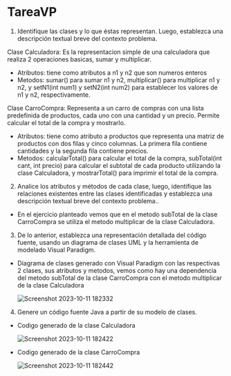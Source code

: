 # TareaVP
1. Identifique las clases y lo que éstas representan. Luego, establezca una descripción textual breve del contexto problema.

Clase Calculadora: Es la representacion simple de una calculadora que realiza 2 operaciones basicas, sumar y multiplicar.
- Atributos: tiene como atributos a n1 y n2 que son numeros enteros
- Metodos: sumar() para sumar n1 y n2, multiplicar() para multiplicar n1 y n2, y setN1(int num1) y setN2(int num2) para establecer los valores de n1 y n2, respectivamente.

Clase CarroCompra: Representa a un carro de compras con una lista predefinida de productos, cada uno con una cantidad y un precio. Permite calcular el total de la compra y mostrarlo.
- Atributos: tiene como atributo a productos que representa una matriz de productos con dos filas y cinco columnas. La primera fila contiene cantidades y la segunda fila contiene precios.
- Metodos: calcularTotal() para calcular el total de la compra, subTotal(int cant, int precio) para calcular el subtotal de cada producto utilizando la clase Calculadora, y mostrarTotal() para imprimir el total de la compra.

2. Analice los atributos y métodos de cada clase, luego, identifique las relaciones existentes entre las clases identificadas y establezca una descripción textual breve del contexto problema..
- En el ejercicio planteado vemos que en el metodo subTotal de la clase CarroCompra se utiliza el metodo multiplicar de la clase Calculadora.

3. De lo anterior, establezca una representación detallada del código fuente, usando un diagrama de clases UML y la herramienta de modelado Visual Paradigm.
- Diagrama de clases generado con Visual Paradigm con las respectivas 2 clases, sus atributos y metodos, vemos como hay una dependencia del metodo subTotal de la clase CarroCompra con el metodo multiplicar de la clase Calculadora
  
    ![Screenshot 2023-10-11 182332](https://github.com/LeandroEsteban/TareaVP/assets/127903058/867edd22-528c-4921-a5e4-723915c19246)

4. Genere un código fuente Java a partir de su modelo de clases.
- Codigo generado de la clase Calculadora
  
    ![Screenshot 2023-10-11 182422](https://github.com/LeandroEsteban/TareaVP/assets/127903058/79805c5b-8e50-44f3-a477-0edee9f24e53)
- Codigo generado de la clase CarroCompra
  
    ![Screenshot 2023-10-11 182442](https://github.com/LeandroEsteban/TareaVP/assets/127903058/464b0336-5c22-4177-8f3b-8e507b8f6118)
